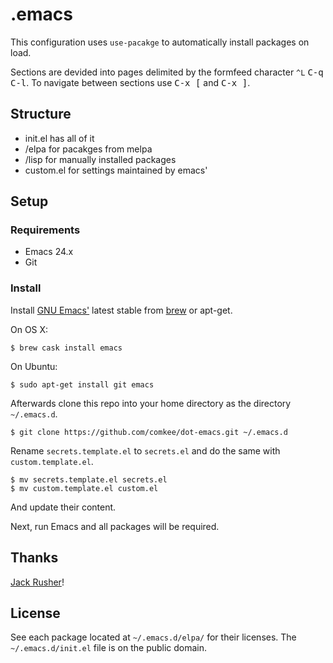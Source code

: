 # .emacs

This configuration uses `use-pacakge` to automatically install packages on load.

Sections are devided into pages delimited by the formfeed character `^L` <kbd>C-q C-l</kbd>. To navigate between sections use <kbd>C-x [</kbd> and <kbd>C-x ]</kbd>.

## Structure

* init.el has all of it
* /elpa for pacakges from melpa
* /lisp for manually installed packages
* custom.el for settings maintained by emacs'

## Setup

### Requirements

* Emacs 24.x
* Git

### Install

Install [GNU Emacs'](https://www.gnu.org/software/emacs/) latest stable from [brew](http://brew.sh/) or apt-get.

On OS X:
```
$ brew cask install emacs
```
On Ubuntu:
```
$ sudo apt-get install git emacs
```

Afterwards clone this repo into your home directory as the directory `~/.emacs.d`.

```
$ git clone https://github.com/comkee/dot-emacs.git ~/.emacs.d
```
Rename `secrets.template.el` to `secrets.el` and do the same with `custom.template.el`.
```
$ mv secrets.template.el secrets.el
$ mv custom.template.el custom.el
```
And update their content.

Next, run Emacs and all packages will be required.

## Thanks 

[Jack Rusher](https://github.com/jackrusher)!

## License

See each package located at `~/.emacs.d/elpa/` for their licenses. The `~/.emacs.d/init.el` file is on the public domain.

